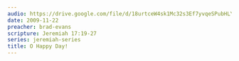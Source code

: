 ```yaml
---
audio: https://drive.google.com/file/d/18urtceW4sk1Mc32s3Ef7yvqeSPubHLYT/view
date: 2009-11-22
preacher: brad-evans
scripture: Jeremiah 17:19-27
series: jeremiah-series
title: O Happy Day!
---
```

